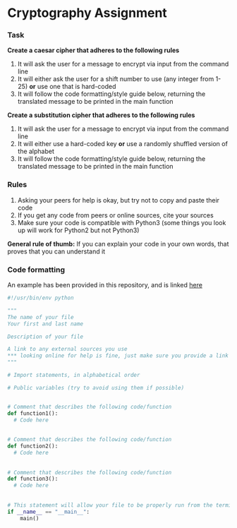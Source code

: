 # Cryptography Assignment

### Task
**Create a caesar cipher that adheres to the following rules**

1. It will ask the user for a message to encrypt via input from the command line
2. It will either ask the user for a shift number to use (any integer from 1-25) **or** use one that is hard-coded
3. It will follow the code formatting/style guide below, returning the translated message to be printed in the main function

**Create a substitution cipher that adheres to the following rules**

1. It will ask the user for a message to encrypt via input from the command line
2. It will either use a hard-coded key **or** use a randomly shuffled version of the alphabet
3. It will follow the code formatting/style guide below, returning the translated message to be printed in the main function

### Rules
1. Asking your peers for help is okay, but try not to copy and paste their code
2. If you get any code from peers or online sources, cite your sources
3. Make sure your code is compatible with Python3 (some things you look up will work for Python2 but not Python3)

**General rule of thumb:** If you can explain your code in your own words, that proves that you can understand it


### Code formatting
An example has been provided in this repository, and is linked [here](https://github.com/UofAScienceCamps2018/individual-assignment-template/blob/master/individual_template.py)

```python
#!/usr/bin/env python

"""
The name of your file
Your first and last name

Description of your file

A link to any external sources you use
*** looking online for help is fine, just make sure you provide a link to the websites you used ***
"""

# Import statements, in alphabetical order

# Public variables (try to avoid using them if possible)


# Comment that describes the following code/function
def function1():
  # Code here
  
  
# Comment that describes the following code/function
def function2():
  # Code here
  
  
# Comment that describes the following code/function
def function3():
  # Code here
	
  
# This statement will allow your file to be properly run from the terminal
if __name__ == "__main__":
	main()
```
